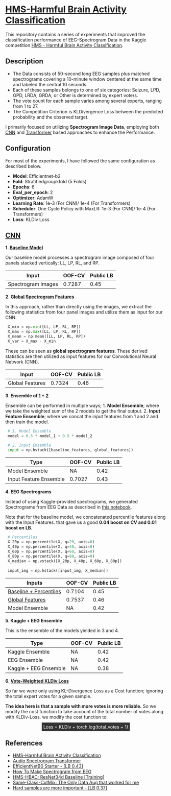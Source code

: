 # [HMS-Harmful Brain Activity Classification](https://www.kaggle.com/competitions/hms-harmful-brain-activity-classification)
This repository contains a series of experiments that improved the classification performance of EEG-Spectrogram Data in the Kaggle competition [HMS - Harmful Brain Activity Classification](https://www.kaggle.com/competitions/hms-harmful-brain-activity-classification).

## Description

* The Data consists of 50-second long EEG samples plus matched spectrograms covering a 10-minute window centered at the same time and labeled the central 10 seconds.
* Each of these samples belongs to one of six categories: Seizure, LPD, GPD, LRDA, GRDA, or Other is determined by expert voters.
* The vote count for each sample varies among several experts, ranging from 1 to 27.
* The Competition Criterion is KLDivergence Loss between the predicted probability and the observed target.

I primarily focused on utilizing **Spectrogram Image Data**, employing both [CNN](https://github.com/Cranjis-McB/HMS-Harmful-Brain-Activity-Classification/tree/main/CNN) and [Transformer](https://github.com/Cranjis-McB/HMS-Harmful-Brain-Activity-Classification/tree/main/Transformers) based approaches to enhance the Performance.

## Configuration
For most of the experiments, I have followed the same configuration as described below.

* **Model**: Efficientnet-b2
* **Fold**: Stratifiedgroupkfold (5 Folds)
* **Epochs**: 6
* **Eval_per_epoch**: 2
* **Optimizer**: AdamW
* **Learning Rate**: 1e-3 (For CNN)/ 1e-4 (For Transformers)
* **Scheduler**: One Cycle Policy with MaxLR: 1e-3 (For CNN)/ 1e-4 (For Transformers)
* **Loss**: KLDiv Loss

## [CNN](https://github.com/Cranjis-McB/HMS-Harmful-Brain-Activity-Classification/blob/main/CNN)

**1. [Baseline Model](https://github.com/Cranjis-McB/HMS-Harmful-Brain-Activity-Classification/blob/main/CNN/baseline.ipynb)**

Our baseline model processes a spectrogram image composed of four panels stacked vertically: LL, LP, RL, and RP.

| Input | OOF-CV | Public LB |
|-----------------|-----------------|-----------------|
| Spectrogram Images | 0.7287 | 0.45 |

**2. [Global Spectrogram Features](https://github.com/Cranjis-McB/HMS-Harmful-Brain-Activity-Classification/blob/main/CNN/spectrogram_stat_image-nb.ipynb)**


In this approach, rather than directly using the images, we extract the following statistics from four panel images and utilize them as input for our CNN:

```python
 X_min = np.min([LL, LP, RL, RP])
 X_max = np.max([LL, LP, RL, RP])
 X_mean = np.mean([LL, LP, RL, RP])
 X_var = X_max - X_min
```

These can be seen as **global spectrogram features**. These derived statistics are then utilized as input features for our Convolutional Neural Network (CNN).

 | Input | OOF-CV | Public LB |
|-----------------|-----------------|-----------------|
| Global Features | 0.7324 | 0.46 |

**3. Ensemble of [1](https://github.com/Cranjis-McB/HMS-Harmful-Brain-Activity-Classification/blob/main/CNN/baseline.ipynb) + [2](https://github.com/Cranjis-McB/HMS-Harmful-Brain-Activity-Classification/blob/main/CNN/spectrogram_stat_image-nb.ipynb)**

Ensemble can be performed in multiple ways; 1. **Model Ensemble**; where we take the weighted sum of the 2 models to get the final output. 2. **Input Feature Ensemble**; where we concat the input features from 1 and 2 and then train the model.

```python
 # 1. Model Ensemble
 model = 0.5 * model_1 + 0.5 * model_2

 # 2. Input Ensemble
 input = np.hstack([baseline_features, global_features])
```

 | Type | OOF-CV | Public LB |
|-----------------|-----------------|-----------------|
| Model Ensemble | NA | 0.42 |
| Input Feature Ensemble | 0.7027 | 0.43 |

**4. EEG Spectrograms**

Instead of using Kaggle-provided spectrograms, we generated Spectrograms from EEG Data as described in [this notebook](https://www.kaggle.com/code/cdeotte/how-to-make-spectrogram-from-eeg).

Note that for the baseline model, we concatenated percentile features along with the Input Features. that gave us a good **0.04 boost on CV and 0.01 boost on LB**.
```python
 # Percentiles
 X_20p = np.percentile(X, q=20, axis=0)
 X_40p = np.percentile(X, q=40, axis=0)
 X_60p = np.percentile(X, q=60, axis=0)
 X_80p = np.percentile(X, q=80, axis=0)
 X_median = np.vstack([X_20p, X_40p, X_60p, X_80p])
 
 input_img = np.hstack([input_img, X_median])
```

 | Inputs | OOF-CV | Public LB |
|-----------------|-----------------|-----------------|
| [Baseline + Percentiles](https://github.com/Cranjis-McB/HMS-Harmful-Brain-Activity-Classification/blob/main/CNN/eeg-percentiles-nb.ipynb) | 0.7104 | 0.45 |
| [Global Features](https://github.com/Cranjis-McB/HMS-Harmful-Brain-Activity-Classification/blob/main/CNN/eeg-global-features-nb.ipynb) | 0.7537 | 0.46 |
| Model Ensemble | NA | 0.42 |

**5. Kaggle + EEG Ensemble**

This is the ensemble of the models yielded in 3 and 4.

 | Type | OOF-CV | Public LB |
|-----------------|-----------------|-----------------|
| Kaggle Ensemble | NA | 0.42 |
| EEG Ensemble | NA | 0.42 |
| Kaggle + EEG Ensemble | NA | 0.38 |

**6. [Vote-Weighted KLDiv Loss](https://github.com/Cranjis-McB/HMS-Harmful-Brain-Activity-Classification/blob/main/CNN/vote-weighted-kldiv-loss-cutmix-nb.ipynb)**

So far we were only using KL-Divergence Loss as a Cost function; ignoring the total expert votes for a given sample.

**The idea here is that a sample with more votes is more reliable.** So we modify the cost function to take account of the total number of votes along with KLDiv-Loss. we modify the cost function to:

<p align="center">
  <span style="background-color:#333;color:#fff;padding:5px;">
    Loss = KLDiv + torch.log(total_votes + 1)
  </span>
</p>



## References
* [HMS-Harmful Brain Activity Classification](https://www.kaggle.com/competitions/hms-harmful-brain-activity-classification)
* [Audio Spectrogram Transformer](https://huggingface.co/docs/transformers/model_doc/audio-spectrogram-transformer)
* [EfficientNetB0 Starter - [LB 0.43]](https://www.kaggle.com/code/cdeotte/efficientnetb0-starter-lb-0-43?scriptVersionId=159911317)
* [How To Make Spectrogram from EEG](https://www.kaggle.com/code/cdeotte/how-to-make-spectrogram-from-eeg)
* [HMS-HBAC: ResNet34d Baseline [Training]](https://www.kaggle.com/code/ttahara/hms-hbac-resnet34d-baseline-training)
* [Same-Class-CutMix: The Only Data Aug that worked for me](https://www.kaggle.com/competitions/hms-harmful-brain-activity-classification/discussion/479446)
* [Hard samples are more important - [LB 0.37]](https://www.kaggle.com/competitions/hms-harmful-brain-activity-classification/discussion/477461)
